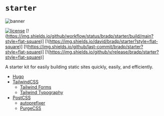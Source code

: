 # `starter`


![banner]()

[![license](https://img.shields.io/github/license/bradp/starter.svg?style=flat-square)](LICENSE) [!(https://img.shields.io/github/workflow/status/bradp/starter/build/main?style=flat-square)] [!(https://img.shields.io/david/bradp/starter?style=flat-square)] [!(https://img.shields.io/github/last-commit/bradp/starter?style=flat-square)] [!(https://img.shields.io/github/v/release/bradp/starter?style=flat-square)]

A starter kit for easily building static sites quickly, easily, and efficiently.

 - [Hugo](https://gohugo.io)
 - [TailwindCSS](https://tailwind.css)
   - [Tailwind Forms](https://github.com/tailwindlabs/tailwindcss-forms)
   - [Tailwind Typography](https://github.com/tailwindlabs/tailwindcss-typography)
 - [PostCSS](https://github.com/postcss/postcss)
   - [autoprefixer](https://github.com/postcss/autoprefixer)
   - [PurgeCSS](https://github.com/FullHuman/purgecss)

